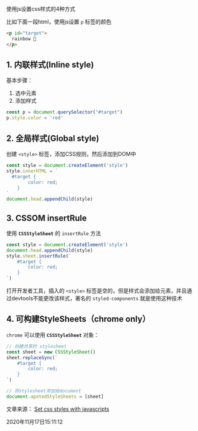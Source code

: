 使用js设置css样式的4种方式

比如下面一段html，使用js设置 `p` 标签的颜色

```html
<p id="target">
  rainbow 🌈
</p>
```



## 1. 内联样式(Inline style)

基本步骤：

1. 选中元素
2. 添加样式

```js
const p = document.querySelector("#target")
p.style.color = 'red'
```



## 2. 全局样式(Global style)

创建 `<style>` 标签，添加CSS规则，然后添加到DOM中

```js
const style = document.createElement('style')
style.innerHTML = `
  #target {
		color: red;
	}
`
document.head.appendChild(style)
```



## 3. CSSOM insertRule

使用 **`CSSStyleSheet`** 的 `insertRule` 方法

```js
const style = document.createElement('style')
document.head.appendChild(style)
style.sheet.insertRule(`
	#target {
		color: red;
	}
`)
```

打开开发者工具，插入的 `<style>` 标签是空的，但是样式会添加给元素，并且通过devtools不能更改该样式，著名的 `styled-components` 就是使用这种技术



## 4. 可构建StyleSheets（chrome only）

`chrome` 可以使用 **`CSSStyleSheet`** 对象：

```js
// 创建共享的 stylesheet
const sheet = new CSSStyleSheet()
sheet.replaceSync(`
	#target {
		color: red;
	}
`)

// 将stylesheet添加给document
document.apotedStyleSheets = [sheet]
```



文章来源： [Set css styles with javascripts](https://dev.to/karataev/set-css-styles-with-javascript-3nl5)

2020年11月17日15:11:12